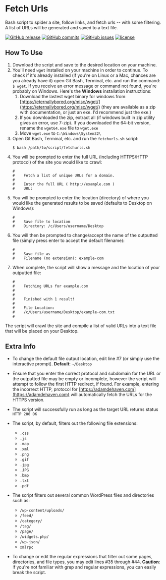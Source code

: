 # Fetch Urls
Bash script to spider a site, follow links, and fetch urls -- with some filtering. A list of URLs will be generated and saved to a text file.

[![GitHub release](https://img.shields.io/github/release/adamdehaven/fetchurls.svg?maxAge=3600)](https://github.com/adamdehaven/fetchurls/archive/master.zip)
[![GitHub commits](https://img.shields.io/github/commits-since/adamdehaven/fetchurls/v2.0.svg?maxAge=3600)](https://github.com/adamdehaven/fetchurls/compare/v2.0...master)
[![GitHub issues](https://img.shields.io/github/issues/adamdehaven/fetchurls.svg?maxAge=3600)](https://github.com/adamdehaven/fetchurls/issues)
[![license](https://img.shields.io/github/license/adamdehaven/fetchurls.svg?maxAge=3600)](https://raw.githubusercontent.com/adamdehaven/fetchurls/master/LICENSE)

## How To Use

1. Download the script and save to the desired location on your machine.
2. You'll need `wget` installed on your machine in order to continue. To check if it's already installed (if you're on Linux or a Mac, chances are you already have it) open Git Bash, Terminal, etc. and run the command: `$ wget`. If you receive an error message or command not found, you're probably on Windows. Here's the <b>Windows</b> installation instructions:
    1. Download the lastest wget binary for windows from [https://eternallybored.org/misc/wget/](https://eternallybored.org/misc/wget/) (they are available as a zip with documentation, or just an exe. I'd recommend just the exe.)
    2. If you downloaded the zip, extract all (if windows built in zip utility gives an error, use 7-zip). If you downloaded the 64-bit version, rename the `wget64.exe` file to `wget.exe`
    3. Move `wget.exe` to `C:\Windows\System32\`
3. Open Git Bash, Terminal, etc. and run the `fetchurls.sh` script:
    ```shell
    $ bash /path/to/script/fetchurls.sh
    ```
4. You will be prompted to enter the full URL (including HTTPS/HTTP protocol) of the site you would like to crawl:
    ```shell
    #
    #    Fetch a list of unique URLs for a domain.
    #
    #    Enter the full URL ( http://example.com )
    #    URL:
    ```
5. You will be prompted to enter the location (directory) of where you would like the generated results to be saved (defaults to Desktop on Windows):
    ```shell
    #
    #    Save file to location
    #    Directory: /c/Users/username/Desktop
    ```
6. You will then be prompted to change/accept the name of the outputted file (simply press enter to accept the default filename):
    ```shell
    #
    #    Save file as
    #    Filename (no extension): example-com
    ```
7. When complete, the script will show a message and the location of your outputted file:
    ```shell
    #
    #    Fetching URLs for example.com
    #
    #
    #    Finished with 1 result!
    #
    #    File Location:
    #    /c/Users/username/Desktop/example-com.txt
    #
    ```

The script will crawl the site and compile a list of valid URLs into a text file that will be placed on your Desktop.

## Extra Info

* To change the default file output location, edit line #7 (or simply use the interactive prompt). **Default**: `~/Desktop`

* Ensure that you enter the correct protocol and subdomain for the URL or the outputted file may be empty or incomplete, however the script will attempt to follow the first HTTP redirect, if found. For example, entering the incorrect HTTP, protocol for [https://adamdehaven.com](https://adamdehaven.com) will automatically fetch the URLs for the HTTPS version.

* The script will successfully run as long as the target URL returns status `HTTP 200 OK`

* The script, by default, filters out the following file extensions:
    * `.css`
    * `.js`
    * `.map`
    * `.xml`
    * `.png`
    * `.gif`
    * `.jpg`
    * `.JPG`
    * `.bmp`
    * `.txt`
    * `.pdf`

* The script filters out several common WordPress files and directories such as:
    * `/wp-content/uploads/`
    * `/feed/`
    * `/category/`
    * `/tag/`
    * `/page/`
    * `/widgets.php/`
    * `/wp-json/`
    * `xmlrpc`

* To change or edit the regular expressions that filter out some pages, directories, and file types, you may edit lines #35 through #44. **Caution**: If you're not familiar with grep and regular expressions, you can easily break the script.
